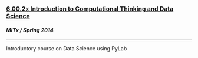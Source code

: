 <a href="https://www.edx.org/course/mitx/mitx-6-00-2x-introduction-computational-1505" target="_blank"><h3>6.00.2x Introduction to Computational Thinking and Data Science</h3></a>
<h4><i>MITx / Spring 2014</i></h4>
<hr>

<p>Introductory course on Data Science using PyLab</p>

